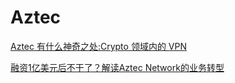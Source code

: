 # Aztec

[Aztec 有什么神奇之处:Crypto 领域内的 VPN](https://tokeninsight.com/zh/research/analysts-pick/vpn-for-crypto-what-is-special-about-aztec-network)

[融资1亿美元后不干了？解读Aztec Network的业务转型](https://followin.io/zh-Hans/feed/3383116)
